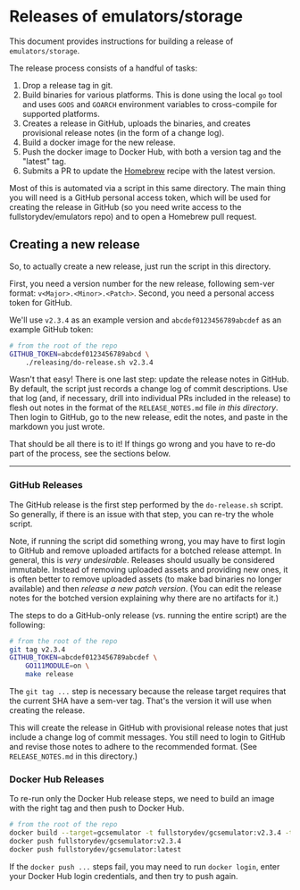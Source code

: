 # Releases of emulators/storage

This document provides instructions for building a release of `emulators/storage`.

The release process consists of a handful of tasks:
1. Drop a release tag in git.
2. Build binaries for various platforms. This is done using the local `go` tool and uses `GOOS` and `GOARCH` environment variables to cross-compile for supported platforms.
3. Creates a release in GitHub, uploads the binaries, and creates provisional release notes (in the form of a change log).
4. Build a docker image for the new release.
5. Push the docker image to Docker Hub, with both a version tag and the "latest" tag.
6. Submits a PR to update the [Homebrew](https://brew.sh/) recipe with the latest version.

Most of this is automated via a script in this same directory. The main thing you will need is a GitHub personal access token, which will be used for creating the release in GitHub (so you need write access to the fullstorydev/emulators repo) and to open a Homebrew pull request.

## Creating a new release

So, to actually create a new release, just run the script in this directory.

First, you need a version number for the new release, following sem-ver format: `v<Major>.<Minor>.<Patch>`. Second, you need a personal access token for GitHub.

We'll use `v2.3.4` as an example version and `abcdef0123456789abcdef` as an example GitHub token:

```sh
# from the root of the repo
GITHUB_TOKEN=abcdef0123456789abcd \
    ./releasing/do-release.sh v2.3.4
```

Wasn't that easy! There is one last step: update the release notes in GitHub. By default, the script just records a change log of commit descriptions. Use that log (and, if necessary, drill into individual PRs included in the release) to flesh out notes in the format of the `RELEASE_NOTES.md` file _in this directory_. Then login to GitHub, go to the new release, edit the notes, and paste in the markdown you just wrote.

That should be all there is to it! If things go wrong and you have to re-do part of the process, see the sections below.

----

### GitHub Releases
The GitHub release is the first step performed by the `do-release.sh` script. So generally, if there is an issue with that step, you can re-try the whole script.

Note, if running the script did something wrong, you may have to first login to GitHub and remove uploaded artifacts for a botched release attempt. In general, this is _very undesirable_. Releases should usually be considered immutable. Instead of removing uploaded assets and providing new ones, it is often better to remove uploaded assets (to make bad binaries no longer available) and then _release a new patch version_. (You can edit the release notes for the botched version explaining why there are no artifacts for it.)

The steps to do a GitHub-only release (vs. running the entire script) are the following:

```sh
# from the root of the repo
git tag v2.3.4
GITHUB_TOKEN=abcdef0123456789abcdef \
    GO111MODULE=on \
    make release
```

The `git tag ...` step is necessary because the release target requires that the current SHA have a sem-ver tag. That's the version it will use when creating the release.

This will create the release in GitHub with provisional release notes that just include a change log of commit messages. You still need to login to GitHub and revise those notes to adhere to the recommended format. (See `RELEASE_NOTES.md` in this directory.)

### Docker Hub Releases

To re-run only the Docker Hub release steps, we need to build an image with the right tag and then push to Docker Hub.

```sh
# from the root of the repo
docker build --target=gcsemulator -t fullstorydev/gcsemulator:v2.3.4 -t fullstorydev/gcsemulator:latest .
docker push fullstorydev/gcsemulator:v2.3.4
docker push fullstorydev/gcsemulator:latest
```

If the `docker push ...` steps fail, you may need to run `docker login`, enter your Docker Hub login credentials, and then try to push again.
